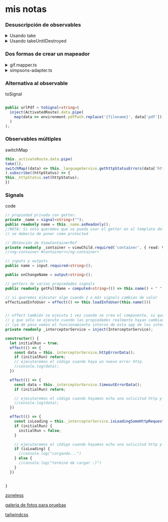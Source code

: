 # mis notas

### Desuscripción de observables
<code-block>
  <details>
  <summary>Usando take</summary>

  ```typescript
of("hola mundo").pipe(
  take(1),
)
.subscribe((data: string) => {
  //console.log(data)
});
  ```
  </details>

  <details>
  <summary>Usando takeUntilDestroyed</summary>

  ```typescript
private readonly _destroyRef = inject(DestroyRef);

of("hola mundo").pipe(
    takeUntilDestroyed(this._destroyRef),
)
.subscribe((data: string) => {
    //console.log(data)
});
  ```
  </details>

</code-block>



### Dos formas de crear un mapeador

<code-block>
  <details>
  <summary>gif.mapper.ts</summary>

  ```typescript
import { Gif } from '../interfaces/gif.interface';
import { GiphyItem } from './../interfaces/giphy.interfaces';

export class GifMapper {
  static mapGiphyItemToGif(item: GiphyItem): Gif {
    return {
      id: item.id,
      title: item.title,
      url: item.images.original.url,
    };
  }

  static mapGiphyItemsToGifArray(items: GiphyItem[]): Gif[] {
    return items.map(this.mapGiphyItemToGif);
  }
}

  ```
  </details>

  <details>
  <summary>simpsons-adapter.ts</summary>

  ```typescript
import { inject, Injectable } from '@angular/core';
import { ModelAdapter } from '@core/interfaces/adapter/model-adapter.interface';
import { ModelAdapterService } from '@core/services/model-adapter/model-adapter.service';
import { Simpson } from '@features/simpsons/interfaces/simpson.interface';
import { SimpsonResponse } from '@features/simpsons/interfaces/api/simpsonsRespose.interface';

@Injectable({
  providedIn: 'root',
})
export class SimpsonAdapter implements ModelAdapter<SimpsonResponse, Simpson> {

  private readonly _modelAdapter = inject(ModelAdapterService);

  adapt = (simpsonResponse: SimpsonResponse): Simpson => {
    return this._modelAdapter.adapt<SimpsonResponse, Simpson>(simpsonResponse, (simpsonResponse: SimpsonResponse) => {
      return {
        id: Number(simpsonResponse.id),
        fullName: simpsonResponse.nombre + " " + simpsonResponse.apellidos,
        age: simpsonResponse.edad,
        image: simpsonResponse.imagen,
        personality: simpsonResponse.personalidad,
        description: simpsonResponse.descripcion,
        funFact: simpsonResponse.dato_curioso
      }
    })
  }


  adaptArray = (simpsonsResponse: SimpsonResponse[]): Simpson[] =>
    this._modelAdapter.adaptArray<SimpsonResponse, Simpson>(simpsonsResponse, this.adapt)

}

  ```
  </details>

</code-block>




### Alternativa al observable
<code-block>
  <span>toSignal</span>

  ```typescript

  public urlPdf = toSignal<string>(
    inject(ActivatedRoute).data.pipe(
      map(data => environment.pdfPath.replace('{filename}', data['pdf']))
    )
  );

  ```
</code-block>

### Observables múltiples
<code-block>
  <span>switchMap</span>

  ```typescript
this._activateRoute.data.pipe(
  take(1),
  switchMap((data) => this._languageService.gethttpStatusErrors(data['http-status-code']))
).subscribe((httpStatus) => {
  this._httpStatus.set(httpStatus);
})
  ```
</code-block>

### Signals

<code-block>
  <span>code</span>

  ```typescript
// propiedad privada con getter.
private _name = signal<string>("");
public readonly name = this._name.asReadonly();
//NOTA: Si solo queremos que se pueda usar el getter en el template del componente,
// se debería de poner como protected

// Obtención de ViewContainerRef
private readonly _container = viewChild.required('container', { read: ViewContainerRef })
  //<ng-container #container></ng-container>

// inputs y outputs
public name = input.required<string>();

public onChangeName = output<string>();

// getters de varias propiedades signals
public readonly getFullName = computed<string>(() => this.name() + " " + this.lastName() )

// si queremos ejecutar algo cuando 1 o más signals cambian de valor
effectLoadInfoUser = effect(() => this.loadInfoUser(this.name()))


// effect también se ejecuta 1 vez cuando se crea el componente, si queremos evitar esto,
// y que sólo se ejecute cuando las propiedades realmente hayan cambiado de valor podemos hacer:
// (ya de paso vemos el funcionamiento interno de esta app de los interceptores :) )
private readonly _interceptorService = inject(InterceptorService);

constructor() {
    let initialRun = true;
    effect(() => {
      const data = this._interceptorService.httpErrorData();
      if (initialRun) return;
      // ejecutaremos el código cuando haya un nuevo error http.
      //console.log(data);
    })

    effect(() => {
      const data = this._interceptorService.timeoutErrorData();
      if (initialRun) return;

      // ejecutaremos el código cuando hayamos echo una solicitud http y esta tarde mucho en hacerse
      //console.log(data);
    })

    effect(() => {
      const isLoading = this._interceptorService.isLoadingSomeHttpRequest();
      if (initialRun) {
        initialRun = false;
      }

      // ejecutaremos el código cuando hayamos echo una solicitud http y esta tarde mucho en hacerse
      if (isLoading) {
        //console.log("cargando...")
      } else {
        //console.log("terminó de cargar :)")
      }
    })

    
  }

  ```
</code-block>
 

[zoneless](https://angular.dev/guide/experimental/zoneless)

[galeria de fotos para pruebas](https://flowbite.com/docs/components/gallery/)

[tailwindcss](https://tailwindcss.com/)
<!-- 

<code-block>
  <details>
  <summary>your-component.ts</summary>

  ```typescript

  ```
  </details>

  <details>
  <summary>app.template.html</summary>

  ```html

  ```
  </details>

  <details>
  <summary>render</summary>

  ```typescript

  ```
  </details>
</code-block> -->
